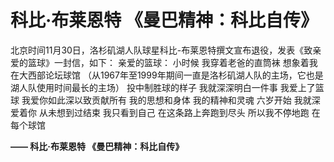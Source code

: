 # 科比·布莱恩特 《曼巴精神：科比自传》

北京时间11月30日，洛杉矶湖人队球星科比-布莱恩特撰文宣布退役，发表《致亲爱的篮球》一封信，如下：
亲爱的篮球：
小时候
我穿着老爸的直筒袜
想象着我在大西部论坛球馆
（从1967年至1999年期间一直是洛杉矶湖人队的主场，它也是湖人队使用时间最长的主场）
投中制胜球的样子
我就深深明白一件事
我爱上了篮球
我爱你如此深以致贡献所有
我的思想和身体
我的精神和灵魂
六岁开始
我就深爱着你
从未想到过结束
我只看到自己
在这条路上奔跑到尽头
所以我不停地跑
在每个球馆

**—— 科比·布莱恩特 《曼巴精神：科比自传》**
